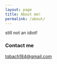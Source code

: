```yaml
---
layout: page
title: About me!
permalink: /about/
---
```


still not an idiot!

### Contact me

[tqbach184@gmail.com](mailto:tqbach184@gmail.com)
